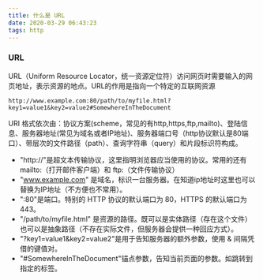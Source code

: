 ```yaml
---
title: 什么是 URL
date: 2020-03-29 06:43:23
tags: http
---
```


### URL

URL（Uniform Resource Locator，统一资源定位符）访问网页时需要输入的网页地址，表示资源的地点。URL的作用是指向一个特定的互联网资源


<!--more-->

```
http://www.example.com:80/path/to/myfile.html?key1=value1&key2=value2#SomewhereInTheDocument
```

URI 格式依次由：协议方案(scheme，常见的有http,https,ftp,mailto)、登陆信息、服务器地址(常见为域名或者IP地址)、服务器端口号（http协议默认是80端口）、带层次的文件路径（path）、查询字符串（query）和片段标识符构成。

- "http://"是超文本传输协议，这里指明浏览器应当使用的协议。常用的还有 mailto:（打开邮件客户端）和 ftp:（文件传输协议）
- "www.example.com" 是域名，标识一台服务器。在知道ip地址时这里也可以替换为IP地址（不方便也不常用）。
- ":80"是端口。特别的 HTTP 协议的默认端口为 80，HTTPS 的默认端口为 443。
- "/path/to/myfile.html" 是资源的路径。既可以是实体路径（存在这个文件）也可以是抽象路径（不存在实际文件，但服务器会提供一种回应方式）。
- "?key1=value1&key2=value2"是用于告知服务器的额外参数，使用 & 间隔凭借的键值对。
- "#SomewhereInTheDocument"锚点参数，告知当前页面的参数。如跳转到指定的标签。



